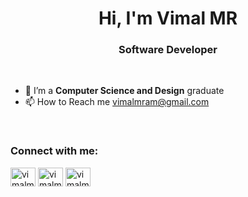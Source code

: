 <h1 align="center">Hi, I'm Vimal MR</h1>
<h3 align="center">Software Developer</h3>

<br>

- 🌱 I’m a **Computer Science and Design** graduate
- 📫 How to Reach me <a href="mailto:vimalmram@gmail.com">vimalmram@gmail.com</a>

<br>

<h3 align="left">Connect with me:</h3>
<p align="left">
<a href="https://linkedin.com/in/vimalmr" target="blank"><img align="center" src="https://raw.githubusercontent.com/rahuldkjain/github-profile-readme-generator/master/src/images/icons/Social/linked-in-alt.svg" alt="vimalmr" height="30" width="40" /></a>
<a href="https://www.hackerrank.com/vimalmr65" target="blank"><img align="center" src="https://raw.githubusercontent.com/rahuldkjain/github-profile-readme-generator/master/src/images/icons/Social/hackerrank.svg" alt="vimalmr65" height="30" width="40" /></a>
<a href="https://www.leetcode.com/vimalmr" target="blank"><img align="center" src="https://raw.githubusercontent.com/rahuldkjain/github-profile-readme-generator/master/src/images/icons/Social/leet-code.svg" alt="vimalmr" height="30" width="40" /></a>
</p>
